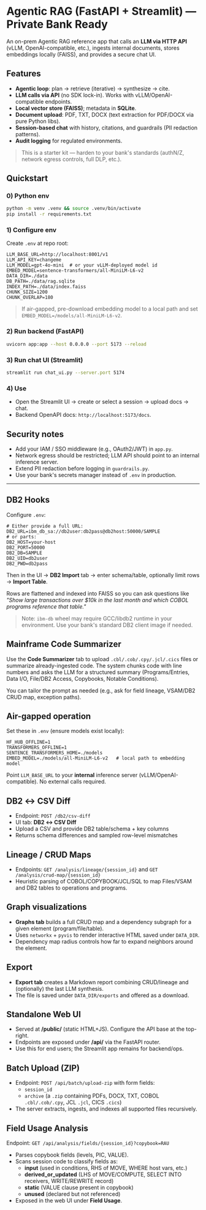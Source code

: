 
# Agentic RAG (FastAPI + Streamlit) — Private Bank Ready

An on-prem Agentic RAG reference app that calls an **LLM via HTTP API** (vLLM, OpenAI-compatible, etc.),
ingests internal documents, stores embeddings locally (FAISS), and provides a secure chat UI.

## Features
- **Agentic loop**: plan → retrieve (iterative) → synthesize → cite.
- **LLM calls via API** (no SDK lock-in). Works with vLLM/OpenAI-compatible endpoints.
- **Local vector store (FAISS)**; metadata in **SQLite**.
- **Document upload**: PDF, TXT, DOCX (text extraction for PDF/DOCX via pure Python libs).
- **Session-based chat** with history, citations, and guardrails (PII redaction patterns).
- **Audit logging** for regulated environments.

> This is a starter kit — harden to your bank's standards (authN/Z, network egress controls, full DLP, etc.).

## Quickstart

### 0) Python env
```bash
python -m venv .venv && source .venv/bin/activate
pip install -r requirements.txt
```

### 1) Configure env
Create `.env` at repo root:
```
LLM_BASE_URL=http://localhost:8001/v1
LLM_API_KEY=changeme
LLM_MODEL=gpt-4o-mini  # or your vLLM-deployed model id
EMBED_MODEL=sentence-transformers/all-MiniLM-L6-v2
DATA_DIR=./data
DB_PATH=./data/rag.sqlite
INDEX_PATH=./data/index.faiss
CHUNK_SIZE=1200
CHUNK_OVERLAP=180
```

> If air-gapped, pre-download embedding model to a local path and set `EMBED_MODEL=/models/all-MiniLM-L6-v2`.

### 2) Run backend (FastAPI)
```bash
uvicorn app:app --host 0.0.0.0 --port 5173 --reload
```

### 3) Run chat UI (Streamlit)
```bash
streamlit run chat_ui.py --server.port 5174
```

### 4) Use
- Open the Streamlit UI → create or select a session → upload docs → chat.
- Backend OpenAPI docs: `http://localhost:5173/docs`.

## Security notes
- Add your IAM / SSO middleware (e.g., OAuth2/JWT) in `app.py`.
- Network egress should be restricted; LLM API should point to an internal inference server.
- Extend PII redaction before logging in `guardrails.py`.
- Use your bank's secrets manager instead of `.env` in production.



---

## DB2 Hooks

Configure `.env`:

```
# Either provide a full URL:
DB2_URL=ibm_db_sa://db2user:db2pass@db2host:50000/SAMPLE
# or parts:
DB2_HOST=your-host
DB2_PORT=50000
DB2_DB=SAMPLE
DB2_UID=db2user
DB2_PWD=db2pass
```

Then in the UI → **DB2 Import** tab → enter schema/table, optionally limit rows → **Import Table**.

Rows are flattened and indexed into FAISS so you can ask questions like _"Show large transactions over $10k in the last month and which COBOL programs reference that table."_

> Note: `ibm-db` wheel may require GCC/libdb2 runtime in your environment. Use your bank's standard DB2 client image if needed.

## Mainframe Code Summarizer

Use the **Code Summarizer** tab to upload `.cbl/.cob/.cpy/.jcl/.cics` files or summarize already-ingested code.
The system chunks code with line numbers and asks the LLM for a structured summary (Programs/Entries, Data I/O, File/DB2 Access, Copybooks, Notable Conditions).

You can tailor the prompt as needed (e.g., ask for field lineage, VSAM/DB2 CRUD map, exception paths).


## Air-gapped operation
Set these in `.env` (ensure models exist locally):
```
HF_HUB_OFFLINE=1
TRANSFORMERS_OFFLINE=1
SENTENCE_TRANSFORMERS_HOME=./models
EMBED_MODEL=./models/all-MiniLM-L6-v2   # local path to embedding model
```
Point `LLM_BASE_URL` to your **internal** inference server (vLLM/OpenAI-compatible). No external calls required.

## DB2 ↔ CSV Diff
- Endpoint: `POST /db2/csv-diff`
- UI tab: **DB2 ↔ CSV Diff**
- Upload a CSV and provide DB2 table/schema + key columns
- Returns schema differences and sampled row-level mismatches

## Lineage / CRUD Maps
- Endpoints: `GET /analysis/lineage/{session_id}` and `GET /analysis/crud-map/{session_id}`
- Heuristic parsing of COBOL/COPYBOOK/JCL/SQL to map Files/VSAM and DB2 tables to operations and programs.


## Graph visualizations
- **Graphs tab** builds a full CRUD map and a dependency subgraph for a given element (program/file/table).
- Uses `networkx` + `pyvis` to render interactive HTML saved under `DATA_DIR`.
- Dependency map radius controls how far to expand neighbors around the element.

## Export
- **Export tab** creates a Markdown report combining CRUD/lineage and (optionally) the last LLM synthesis.
- The file is saved under `DATA_DIR/exports` and offered as a download.


## Standalone Web UI
- Served at **/public/** (static HTML+JS). Configure the API base at the top-right.
- Endpoints are exposed under **/api/** via the FastAPI router.
- Use this for end users; the Streamlit app remains for backend/ops.

## Batch Upload (ZIP)
- Endpoint: `POST /api/batch/upload-zip` with form fields:
  - `session_id`
  - `archive` (a `.zip` containing PDFs, DOCX, TXT, COBOL `.cbl/.cob/.cpy`, JCL `.jcl`, CICS `.cics`)
- The server extracts, ingests, and indexes all supported files recursively.


## Field Usage Analysis
Endpoint: `GET /api/analysis/fields/{session_id}?copybook=RAU`
- Parses copybook fields (levels, PIC, VALUE).
- Scans session code to classify fields as:
  - **input** (used in conditions, RHS of MOVE, WHERE host vars, etc.)
  - **derived_or_updated** (LHS of MOVE/COMPUTE, SELECT INTO receivers, WRITE/REWRITE record)
  - **static** (VALUE clause present in copybook)
  - **unused** (declared but not referenced)
- Exposed in the web UI under **Field Usage**.
